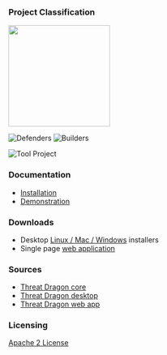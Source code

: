 ### Project Classification

<img src="assets/images/common/owasp_level_incubator.svg" width="200">

![Defenders](assets/images/common/owasp_defenders.svg)
![Builders](assets/images/common/owasp_builders.svg)

![Tool Project](assets/images/common/owasp_tool_project.svg)

### Documentation
* [Installation](http://docs.threatdragon.org/)
* [Demonstration](https://threatdragon.org/)

### Downloads
* Desktop [Linux / Mac / Windows](https://github.com/mike-goodwin/owasp-threat-dragon-desktop/releases) installers
* Single page [web application](https://github.com/mike-goodwin/owasp-threat-dragon/archive/master.zip)

### Sources
* [Threat Dragon core](https://github.com/mike-goodwin/owasp-threat-dragon-core)
* [Threat Dragon desktop](https://github.com/mike-goodwin/owasp-threat-dragon-desktop)
* [Threat Dragon web app](https://github.com/mike-goodwin/owasp-threat-dragon)

### Licensing
[Apache 2 License](https://www.apache.org/licenses/LICENSE-2.0)
